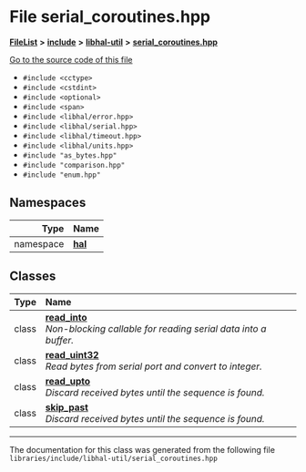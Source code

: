 

# File serial\_coroutines.hpp



[**FileList**](files.md) **>** [**include**](dir_cba0faac6e93618a6e2539705915bd70.md) **>** [**libhal-util**](dir_5e94bd3e75b6b11eff60149e0bc5664b.md) **>** [**serial\_coroutines.hpp**](serial__coroutines_8hpp.md)

[Go to the source code of this file](serial__coroutines_8hpp_source.md)



* `#include <cctype>`
* `#include <cstdint>`
* `#include <optional>`
* `#include <span>`
* `#include <libhal/error.hpp>`
* `#include <libhal/serial.hpp>`
* `#include <libhal/timeout.hpp>`
* `#include <libhal/units.hpp>`
* `#include "as_bytes.hpp"`
* `#include "comparison.hpp"`
* `#include "enum.hpp"`













## Namespaces

| Type | Name |
| ---: | :--- |
| namespace | [**hal**](namespacehal.md) <br> |


## Classes

| Type | Name |
| ---: | :--- |
| class | [**read\_into**](classhal_1_1read__into.md) <br>_Non-blocking callable for reading serial data into a buffer._  |
| class | [**read\_uint32**](classhal_1_1read__uint32.md) <br>_Read bytes from serial port and convert to integer._  |
| class | [**read\_upto**](classhal_1_1read__upto.md) <br>_Discard received bytes until the sequence is found._  |
| class | [**skip\_past**](classhal_1_1skip__past.md) <br>_Discard received bytes until the sequence is found._  |



















































------------------------------
The documentation for this class was generated from the following file `libraries/include/libhal-util/serial_coroutines.hpp`

